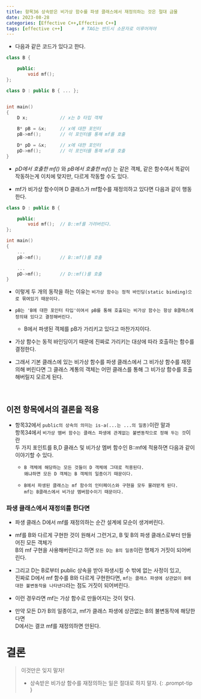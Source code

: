 ```yaml
---
title: 항목36 상속받은 비가상 함수를 파생 클래스에서 재정의하는 것은 절대 금물
date: 2023-08-28
categories: [Effective C++,Effective C++]
tags: [effective c++]		# TAG는 반드시 소문자로 이루어져야
---
```


* 다음과 같은 코드가 있다고 한다.

```c++
class B {

    public:
        void mf();
};

class D : public B { ... };


int main()
{
    D x;            // x는 D 타입 객체

    B* pB = &x;     // x에 대한 포인터
    pB->mf();       // 이 포인터를 통해 mf를 호출

    D* pD = &x;     // x에 대한 포인터
    pD->mf();       // 이 포인터를 통해 mf를 호출
}
```

* *pD에서 호출한 mf()* 와 *pB에서 호출한 mf()* 는 같은 객체, 같은 함수여서 똑같이 작동하는게 이치에 맞지만, 다르게 작동할 수도 있다.

* mf가 비가상 함수이며 D 클래스가 mf함수를 재정의하고 있다면 다음과 같이 행동한다.

```c++
class D : public B {

    public:
        void mf();  // B::mf를 가려버린다.
};

int main()
{
    ...
    pB->mf();       // B::mf()를 호출

    ...
    pD->mf();       // D::mf()를 호출
}
```

* 이렇게 두 개의 동작을 하는 이유는 `비가상 함수는 정적 바인딩(static binding)으로 묶여있기 때문이다.`

* `pB는 'B에 대한 포인터 타입'이여서 pB를 통해 호출되는 비가상 함수는 항상 B클래스에 정의돼 있다고 결정해버린다.`

  * B에서 파생된 객체를 pB가 가리키고 있다고 마찬가지이다.

* 가상 함수는 동적 바인딩이기 때문에 진짜로 가리키는 대상에 따라 호출하는 함수를 결정한다.

* 그래서 기본 클래스에 있는 비가상 함수를 파생 클래스에서 그 비가상 함수를 재정의해 버린다면 그 클래스 계통의 객체는 어떤 클래스를 통해 그 비가상 함수를 호출해버릴지 모르게 된다.

<br>

**이전 항목에서의 결론을 적용**
------------

* 항목32에서 `public의 상속의 의미는 is-a(...는 ...의 일종)`이란 말과<br>
  항목34에서 `비가상 멤버 함수는 클래스 파생에 관계없는 불변동작으로 정해 두는 것`이란<br>
  두 가지 포인트를 B,D 클래스 및 비가상 멤버 함수인 B::mf에 적용하면 다음과 같이 이야기할 수 있다.

  * `B 객체에 해당하는 모든 것들이 D 객체에 그대로 적용된다.`<br>
    `왜냐하면 모든 D 객체는 B 객체의 일종이기 때문이다.`

  * `B에서 파생된 클래스는 mf 함수의 인터페이스와 구현을 모두 물려받게 된다.`<br>
    `mf는 B클래스에서 비가상 멤버함수이기 때문이다.`


### 파생 클래스에서 재정의를 한다면

* 파생 클래스 D에서 mf를 재정의하는 순간 설계에 모순이 생겨버린다.

* mf를 B와 다르게 구현한 것이 원해서 그런거고, B 및 B의 파생 클래스로부터 만들어진 모든 객체가<br>
  B의 mf 구현을 사용해버린다고 하면 `모든 D는 B의 일종`이란 명제가 거짓이 되어버린다.


* 그리고 D는 B로부터 public 상속을 받아 파생시킬 수 밖에 없는 사정이 있고,<br>
  진짜로 D에서 mf 함수를 B와 다르게 구현한다면, `mf는 클래스 파생에 상관없이 B에 대한 불변동작을 나타낸다`라는 점도 거짓이 되어버린다.

* 이런 경우라면 mf는 가상 함수로 만들어지는 것이 맞다.

* 만약 모든 D가 B의 일종이고, mf가 클래스 파생에 상관없는 B의 불변동작에 해당한다면 <br>
  D에서는 결코 mf를 재정의하면 안된다.


**결론**
=========

> 이것만은 잊지 말자!
> * 상속받은 비가상 함수를 재정의하는 일은 절대로 하지 말자.
{: .prompt-tip }
